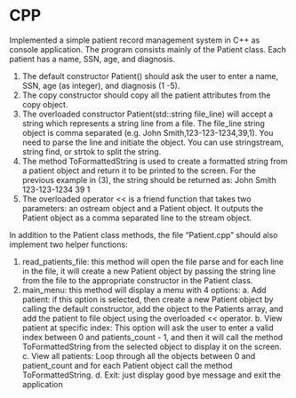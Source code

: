 # CPP
Implemented a simple patient record management system in C++ as console application. The program consists mainly of the Patient class. Each patient has a name, SSN, age, and diagnosis. 

1. The default constructor Patient() should ask the user to enter a name, SSN, age (as integer), and diagnosis (1 -5).
2. The copy constructor should copy all the patient attributes from the copy object.
3. The overloaded constructor Patient(std::string file_line) will accept a string which represents a string line from a file. The file_line string object is comma separated (e.g. John Smith,123-123-1234,39,1). You need to parse the line and initiate the object. You can use stringstream, string find, or strtok to split the string.
4. The method ToFormattedString is used to create a formatted string from a patient object and return it to be printed to the screen. For the previous example in (3), the string should be returned as: John Smith 123-123-1234 39 1
5. The overloaded operator << is a friend function that takes two parameters: an ostream object and a Patient object. It outputs the Patient object as a comma separated line to the stream object.

In addition to the Patient class methods, the file “Patient.cpp” should also implement two
helper functions:
1. read_patients_file: this method will open the file parse and for each line in the file, it
will create a new Patient object by passing the string line from the file to the
appropriate constructor in the Patient class.
2.  main_menu: this method will display a menu with 4 options:
a. Add patient: if this option is selected, then create a new Patient object by
calling the default constructor, add the object to the Patients array, and add
the patient to file object using the overloaded << operator.
b. View patient at specific index: This option will ask the user to enter a valid
index between 0 and patients_count - 1, and then it will call the method
ToFormattedString from the selected object to display it on the screen.
c. View all patients: Loop through all the objects between 0 and patient_count
and for each Patient object call the method ToFormattedString.
d. Exit: just display good bye message and exit the application
